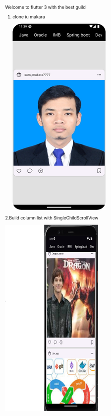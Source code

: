 Welcome to flutter 3 with the best guild
1. clone iu makara

   <img alt="img.png" height="600" src="img.png" width="300"/>
   

2.Build column list with SingleChildScrollView

<img alt="img_1.png" height="600" src="img_1.png" width="300"/>
